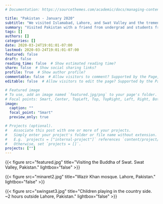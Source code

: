 ```yaml
---
# Documentation: https://sourcethemes.com/academic/docs/managing-content/

title: "Pakistan - January 2020"
subtitle: "We visited Islamabad, Lahore, and Swat Valley and the tremendous honor of meeting the Prime Minister, the President, and many other wonderful people."
summary: "Visited Pakistan with a friend from undergrad and students from UVA's business school. "
tags: []
authors: []
categories: []
date: 2020-03-24T19:01:01-07:00 	
lastmod: 2020-03-24T19:01:01-07:00
featured: false
draft: false
reading_time: false  # Show estimated reading time?
share: false  # Show social sharing links?
profile: True  # Show author profile?
commentable: false  # Allow visitors to comment? Supported by the Page, Post, and Docs content types.
editable: false  # Allow visitors to edit the page? Supported by the Page, Post, and Docs content types.

# Featured image
# To use, add an image named `featured.jpg/png` to your page's folder.
# Focal points: Smart, Center, TopLeft, Top, TopRight, Left, Right, BottomLeft, Bottom, BottomRight.
image:
  caption: ""
  focal_point: "Smart"
  preview_only: true

# Projects (optional).
#   Associate this post with one or more of your projects.
#   Simply enter your project's folder or file name without extension.
#   E.g. `projects = ["internal-project"]` references `content/project/deep-learning/index.md`.
#   Otherwise, set `projects = []`.
projects: [""]
---
```

{{< figure src="featured.jpg" title="Visiting the Buddha of Swat. Swat Valley, Pakistan." lightbox="false" >}}

{{< figure src="minaret2.jpg" title="Wazir Khan mosque. Lahore, Pakistan." lightbox="false" >}}

{{< figure src="swingset3.jpg" title="Children playing in the country side. ~2 hours outside Lahore, Pakistan." lightbox="false" >}}
